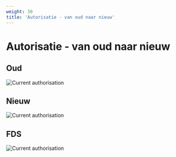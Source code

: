 ```yaml
---
weight: 30
title: 'Autorisatie - van oud naar nieuw'
---
```


# Autorisatie - van oud naar nieuw

## Oud
![Current authorisation](/architecture/curr-conn-o2o-auth.png)

## Nieuw
![Current authorisation](/architecture/modern-auth-o2o.png)

## FDS
![Current authorisation](/architecture/modern-auth-fds.png)
